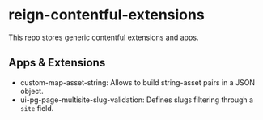 # reign-contentful-extensions

This repo stores generic contentful extensions and apps.

## Apps & Extensions

* custom-map-asset-string: Allows to build string-asset pairs in a JSON object.
* ui-pg-page-multisite-slug-validation: Defines slugs filtering through a `site` field.
